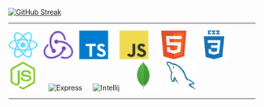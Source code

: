 [![GitHub Streak](https://streak-stats.demolab.com/?user=nazariipastukh&card_width=1050px&theme=modern-lilac2)](https://git.io/streak-stats)
<hr>
<div>
  <img src="https://github.com/devicons/devicon/blob/master/icons/react/react-original.svg"  title="React" alt="React" width="60" height="60"/>&nbsp;&nbsp;
  <img src="https://github.com/devicons/devicon/blob/master/icons/redux/redux-original.svg"  title="Redux" alt="Redux" width="60" height="60"/>&nbsp;&nbsp;
  <img src="https://github.com/devicons/devicon/blob/master/icons/typescript/typescript-original.svg"  title="TypeScript" alt="TypeScript" width="60" height="60"/>&nbsp;&emsp;
  <img src="https://github.com/devicons/devicon/blob/master/icons/javascript/javascript-original.svg" title="JavaScript" alt="JavaScript" width="60" height="60"/>&nbsp;&emsp;
  <img src="https://github.com/devicons/devicon/blob/master/icons/html5/html5-original.svg" title="HTML5" alt="HTML" width="60" height="60"/>&nbsp;&emsp;
  <img src="https://github.com/devicons/devicon/blob/master/icons/css3/css3-plain-wordmark.svg"  title="CSS3" alt="CSS" width="60" height="60"/>&nbsp;&emsp;
  <img src="https://github.com/devicons/devicon/blob/master/icons/nodejs/nodejs-original.svg"  title="NodeJS" alt="NodeJS" width="60" height="60"/>&nbsp;&emsp;
  <img src="https://w7.pngwing.com/pngs/925/447/png-transparent-express-js-node-js-javascript-mongodb-node-js-text-trademark-logo.png"  title="Express" alt="Express" width="60" height="60"/>&nbsp;&emsp;
  <img src="https://upload.wikimedia.org/wikipedia/commons/thumb/9/9c/IntelliJ_IDEA_Icon.svg/1200px-IntelliJ_IDEA_Icon.svg.png" title="Intellij" alt="Intellij" width="60" height="60"/>&emsp;
  <img src="https://github.com/devicons/devicon/blob/master/icons/mongodb/mongodb-original.svg"  title="MongoDB" alt="MongoDB" width="60" height="60"/>&emsp;
  <img src="https://github.com/devicons/devicon/blob/master/icons/mysql/mysql-original.svg"  title="MySQL" alt="MySQL" width="60" height="60"/>&nbsp;
</div>
<hr>
